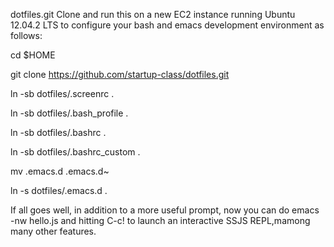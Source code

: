 dotfiles.git
Clone and run this on a new EC2 instance running Ubuntu 12.04.2 LTS to configure your bash and emacs development environment as follows:

cd $HOME

git clone https://github.com/startup-class/dotfiles.git

ln -sb dotfiles/.screenrc .

ln -sb dotfiles/.bash_profile .

ln -sb dotfiles/.bashrc .

ln -sb dotfiles/.bashrc_custom .

mv .emacs.d .emacs.d~

ln -s dotfiles/.emacs.d .



If all goes well, 
in addition to a more useful prompt, now you can do emacs -nw hello.js and hitting C-c! 
to launch an interactive SSJS REPL,mamong many other features.
